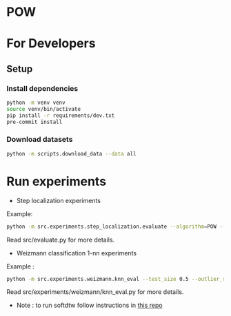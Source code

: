 # POW

# For Developers

## Setup

### Install dependencies

```bash
python -m venv venv
source venv/bin/activate
pip install -r requirements/dev.txt
pre-commit install
```


### Download datasets

```bash
python -m scripts.download_data --data all
```

# Run experiments

* Step localization experiments

Example:

```bash
python -m src.experiments.step_localization.evaluate --algorithm=POW --keep_percentile 0.3 --reg 3 --use_unlabeled
```

Read src/evaluate.py for more details.

* Weizmann classification 1-nn experiments

Example :
```bash
python -m src.experiments.weizmann.knn_eval --test_size 0.5 --outlier_ratio 0.1 --metric pow  --m 0.9 --reg 1 --distance euclidean
```

Read src/experiments/weizmann/knn_eval.py for more details.


* Note : to run softdtw follow instructions in [this repo](https://github.com/mblondel/soft-dtw)
